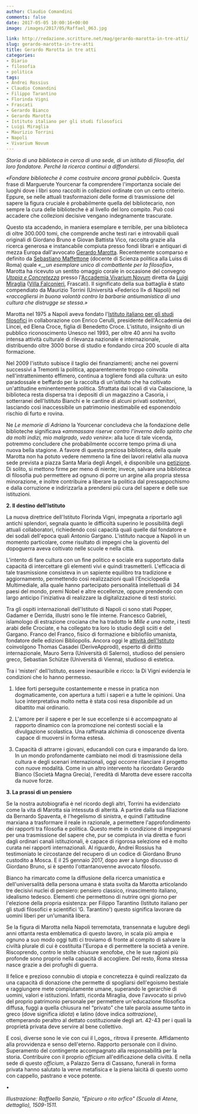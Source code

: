 ```yaml
---
author: Claudio Comandini
comments: false
date: 2017-05-05 10:00:16+00:00
image: /images/2017/05/Raffael_063.jpg

link: http://redazione.scritture.net/mag/gerardo-marotta-in-tre-atti/
slug: gerardo-marotta-in-tre-atti
title: Gerardo Marotta in tre atti
categories:
- Diario
- filosofia
- politica
tags:
- Andrei Rossius
- Claudio Comandini
- Filippo Tarantino
- Florinda Vigni
- Frascati
- Gerardo Bianco
- Gerardo Marotta
- Istituto italiano per gli studi filosofici
- Luigi Miraglia
- Maurizio Torrini
- Napoli
- Vivarium Novum
---
```


_Storia di una biblioteca in cerca di una sede, di un istituto di filosofia, del loro fondatore. Perché la ricerca continui a diffondersi._



_«Fondare biblioteche è come costruire ancora granai pubblici»_. Questa frase di Marguerute Yourcenar fa comprendere l'importanza sociale dei luoghi dove i libri sono raccolti in collezioni ordinate con un certo criterio. Eppure, se nelle attuali trasformazioni delle forme di trasmissione del sapere la figura cruciale è probabilmente quella del bibliotecario, non sempre la cura delle biblioteche è al livello del loro compito. Può così accadere che collezioni decisive vengano indegnamente trascurate.

Questo sta accadendo, in maniera esemplare e terribile, per una biblioteca di oltre 300.000 tomi, che comprende anche testi rari e introvabili quali originali di Giordano Bruno e Giovan Battista Vico, raccolta grazie alla ricerca generosa e instancabile compiuta presso fondi librari e antiquari di mezza Europa dall'avvocato [Gerardo Marotta](https://it.wikipedia.org/wiki/Gerardo_Marotta). Recentemente scomparso e definito da [Sebastiano Maffettone](http://www.ilsole24ore.com/art/commenti-e-idee/2017-01-26/gerardo-marotta-filosofo-napoli-204830.shtml?uuid=AE0E2gI) (docente di Scienza politica alla Luiss di Roma) quale _«__un esemplare unico di combattente per la filosofia»_, Marotta ha ricevuto un sentito omaggio corale in occasione del convegno [_Utopia e Concretezza_](http://www.iisf.it/pdfsito/locandine/27%20aprile%202017%20-%20Frascati.pdf) presso l'[Accademia Vivarium Novum](https://vivariumnovum.net) diretta da [Luigi Miraglia](https://it.wikipedia.org/wiki/Luigi_Miraglia_(latinista)) ([Villa Falconieri](https://it.wikipedia.org/wiki/Villa_Falconieri), Frascati). Il significato della sua battaglia è stato compendiato da Maurizio Torrini (Università «Federico II» di Napoli) nel «_raccogliersi in buona volontà contro la barbarie antiumanistica di una cultura che distrugge se stessa.»_

Marotta nel 1975 a Napoli aveva fondato l'[Istituto italiano per gli studi filosofici](http://www.iisf.it) in collaborazione con Enrico Cerulli, presidente dell'Accademia dei Lincei, ed Elena Croce, figlia di Benedetto Croce. L'istituto, insignito di un pubblico riconoscimento Unesco nel 1993, per oltre 40 anni ha svolto intensa attività culturale di rilevanza nazionale e internazionale, distribuendo oltre 3000 borse di studio e fondando circa 200 scuole di alta formazione.

Nel 2009 l'istituto subisce il taglio dei finanziamenti; anche nei governi successivi a Tremonti la politica, apparentemente troppo coinvolta nell'intrattenimento effimero, continua a togliere fondi alla cultura: un esito paradossale e beffardo per la raccolta di un'istituto che ha coltivato un'attitudine eminentemente politica. Sfrattata dai locali di via Calascione, la biblioteca resta dispersa tra i depositi di un magazzino a Casoria, i sotterranei dell'Istituto Bianchi e le cantine di alcuni privati sostenitori, lasciando così inaccessibile un patrimonio inestimabile ed esponendolo rischio di furto e rovina.

Ne _Le memorie di Adriano_ la Yourcenar concludeva che la fondazione delle biblioteche significava _«ammassare riserve contro l'inverno dello spirito che da molti indizi, mio malgrado, vedo venire»_: alla luce di tale vicenda, potremmo concludere che probabilmente occorre tempo prima di una nuova bella stagione. A favore di questa preziosa biblioteca, della quale Marotta non ha potuto vedere nemmeno la fine dei lavori relativi alla nuova sede prevista a piazza Santa Maria degli Angeli, è disponibile una [petizione](https://www.change.org/p/firma-anche-tu-per-salvare-la-biblioteca-dell-istituto-italiano-per-gli-studi-filosofici). Di solito, si mettono firme per meno di niente; invece, salvare una biblioteca di filosofia può permettere ad ognuno di porre un argine alla propria stessa minorazione, e inoltre contribuire a liberare la politica dal pressappochismo e dalla corruzione e indirizzarla a prendersi più cura del sapere e delle sue istituzioni.



**2. Il destino dell'Istituto**

La nuova direttrice dell'Istituto Florinda Vigni, impegnata a riportarlo agli antichi splendori, segnala quanto le difficoltà superino le possibilità degli attuali collaboratori, richiedendo così capacità quali quelle dal fondatore e dei sodali dell'epoca quali Antonio Gargano. L'istituto nacque a Napoli in un momento particolare, come risultato di impegni che la gioventù del dopoguerra aveva coltivato nelle scuole e nella città.

L'intento di fare cultura con un fine politico e sociale era supportato dalla capacità di intercettare gli elementi vivi e quindi trasmetterli. L'efficacia di tale trasmissione consisteva in un sapiente equilibro tra tradizione e aggiornamento, permettendo così realizzazioni quali l'Enciclopedia Multimediale, alla quale hanno partecipato personalità intellettuali di 34 paesi del mondo, premi Nobel e altre eccellenze, oppure prendendo con largo anticipo l'iniziativa di realizzare la digitalizzazione di testi storici.

Tra gli ospiti internazionali dell'Istituto di Napoli ci sono stati Popper, Gadamer e Derrida, illustri sono le file interne. Francesco Gabrieli, islamologo di estrazione crociana che ha tradotto le _Mille e una notte_, i testi arabi delle Crociate, e ha collegato tra loro lo studio degli sciiti e del Gargano. Franco del Franco, fisico di formazione e bibliofilo umanista, fondatore delle edizioni Bibliopolis. Ancora oggi le [attività dell'Istituto](http://www.iisf.it/programma/indicep.htm) coinvolgono Thomas Casadei (DeriveApprodi), esperto di diritto internazionale, Mauro Serra (Università di Salerno), studioso del pensiero greco, Sebastian Schütze (Università di Vienna), studioso di estetica.

Tra i ‘misteri' dell'Istituto, essere inesauribile e ricco: la Di Vigni evidenzia le condizioni che lo hanno permesso.

1. Idee forti perseguite costantemente e messe in pratica non dogmaticamente, con apertura a tutti i saperi e a tutte le opinioni. Una luce interpretativa molto netta è stata così resa disponibile ad un dibattito mai ordinario.

2. L'amore per il sapere e per le sue eccellenze si è accompagnato al rapporto dinamico con la promozione nei contesti sociali e la divulgazione scolastica. Una raffinata alchimia di conoscenze diventa  capace di muoversi in forma estesa.

3. Capacità di attrarre i giovani, educandoli con cura e imparando da loro. In un mondo profondamente cambiato nei modi di trasmissione della cultura e degli scenari internazionali, oggi occorre rilanciare il progetto con nuove modalità. Come in un altro intervento ha ricordato Gerardo Bianco (Società Magna Grecia), l'eredità di Marotta deve essere raccolta da nuove forze.



**3. La prassi di un pensiero**

Se la nostra autobiografia è nel ricordo degli altri, Torrini ha evidenziato come la vita di Marotta sia intessuta di alterità. A partire dalla sua filiazione da Bernardo Spaventa, è l'hegelismo di sinistra, e quindi l'attitudine marxiana a trasformare il reale in razionale, a permettere l'approfondimento dei rapporti tra filosofia e politica. Questo mette in condizione di impegnarsi per una trasmissione del sapere che, pur se compiuta in via diretta e fuori dagli ordinari canali istituzionali, è capace di rigorosa selezione ed è molto curata nei rapporti internazionali. Al riguardo, Andrei Rossius ha testimoniato le circostanze del recupero di un codice di Giordano Bruno custodito a Mosca. E il 25 gennaio 2017, dopo aver a lungo discusso di Giordano Bruno, si è spento l'ottantanovenne avvocato filosofo.

Bianco ha rimarcato come la diffusione della ricerca umanistica e dell'universalità della persona umana è stata svolta da Marotta articolando tre decisivi nuclei di pensiero: pensiero classico, rinascimento italiano, idealismo tedesco. Elementi che permettono di nutrire ogni giorno per l'elezione della propria esistenza: per Filippo Tarantino (Istituto italiano per gli studi filosofici e scientifici ‘G. Tarantino') questo significa lavorare da uomini liberi per un'umanità libera.

Se la figura di Marotta nella Napoli terremotata, transennata e lugubre degli anni ottanta resta emblematica di questo lavoro, in scala più ampia e ognuno a suo modo oggi tutti ci troviamo di fronte al compito di salvare la civiltà plurale di cui è costituita l'Europa e di permettere la società a venire. Riscoprendo, contro le stolte chiusure xenofobe, che le sue ragioni più profonde sono proprio nella capacità di accogliere. Del resto, Roma stessa nasce grazie a dei profughi di guerra.

Il felice e prezioso connubio di utopia e concretezza è quindi realizzato da una capacità di donazione che permette di spogliarsi dell'egoismo bestiale e raggiungere mete compiutamente umane, superando le gerarchie di uomini, valori e istituzioni. Infatti, ricorda Miraglia, dove l'avvocato si privò del proprio patrimonio personale per permettere un'educazione filosofica diffusa, fuggì a quella chiusura nel “privato” che tale parola assume tanto in greco (dove significa _idiota_) e latino (dove indica _sottrazione_), ottemperando peraltro al dettato costituzionale degli art. 42-43 per i quali la proprietà privata deve servire al bene collettivo.

E così, diverse sono le vie con cui il l_ogos_ ritrova il presente. Affidamento alla provvidenza e senso dell'eterno. Rapporto personale con il divino. Superamento del contingente accompagnato alla responsabilità per la storia. Contribuire con il proprio _officium_ all'edificazione della civiltà. E nella sede di questo _officium_, a Palazzo Serra di Cassano, funerali in forma privata hanno salutato la verve metafisica e la piena laicità di questo uomo con cappello, pastrano e voce potente.

•

_Illustrazione: Raffaello Sanzio, "Epicuro o rito orfico" (Scuola di Atene, dettaglio), 1509-1511._
